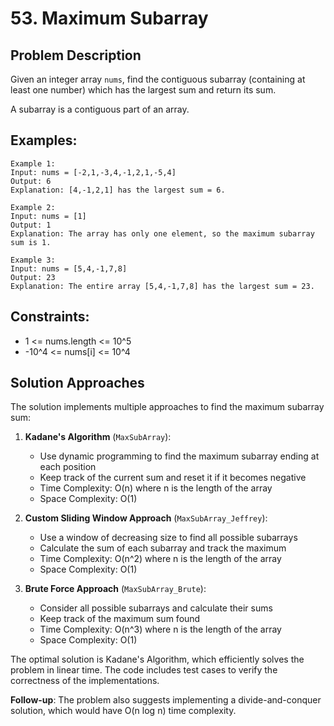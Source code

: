 # 53. Maximum Subarray

## Problem Description
Given an integer array `nums`, find the contiguous subarray (containing at least one number) which has the largest sum and return its sum.

A subarray is a contiguous part of an array.

## Examples:
```
Example 1:
Input: nums = [-2,1,-3,4,-1,2,1,-5,4]
Output: 6
Explanation: [4,-1,2,1] has the largest sum = 6.

Example 2:
Input: nums = [1]
Output: 1
Explanation: The array has only one element, so the maximum subarray sum is 1.

Example 3:
Input: nums = [5,4,-1,7,8]
Output: 23
Explanation: The entire array [5,4,-1,7,8] has the largest sum = 23.
```

## Constraints:
- 1 <= nums.length <= 10^5
- -10^4 <= nums[i] <= 10^4

## Solution Approaches
The solution implements multiple approaches to find the maximum subarray sum:

1. **Kadane's Algorithm** (`MaxSubArray`):
   - Use dynamic programming to find the maximum subarray ending at each position
   - Keep track of the current sum and reset it if it becomes negative
   - Time Complexity: O(n) where n is the length of the array
   - Space Complexity: O(1)

2. **Custom Sliding Window Approach** (`MaxSubArray_Jeffrey`):
   - Use a window of decreasing size to find all possible subarrays
   - Calculate the sum of each subarray and track the maximum
   - Time Complexity: O(n^2) where n is the length of the array
   - Space Complexity: O(1)

3. **Brute Force Approach** (`MaxSubArray_Brute`):
   - Consider all possible subarrays and calculate their sums
   - Keep track of the maximum sum found
   - Time Complexity: O(n^3) where n is the length of the array
   - Space Complexity: O(1)

The optimal solution is Kadane's Algorithm, which efficiently solves the problem in linear time. The code includes test cases to verify the correctness of the implementations.

**Follow-up**: The problem also suggests implementing a divide-and-conquer solution, which would have O(n log n) time complexity.